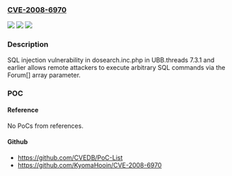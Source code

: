 ### [CVE-2008-6970](https://cve.mitre.org/cgi-bin/cvename.cgi?name=CVE-2008-6970)
![](https://img.shields.io/static/v1?label=Product&message=n%2Fa&color=blue)
![](https://img.shields.io/static/v1?label=Version&message=n%2Fa&color=blue)
![](https://img.shields.io/static/v1?label=Vulnerability&message=n%2Fa&color=brighgreen)

### Description

SQL injection vulnerability in dosearch.inc.php in UBB.threads 7.3.1 and earlier allows remote attackers to execute arbitrary SQL commands via the Forum[] array parameter.

### POC

#### Reference
No PoCs from references.

#### Github
- https://github.com/CVEDB/PoC-List
- https://github.com/KyomaHooin/CVE-2008-6970

